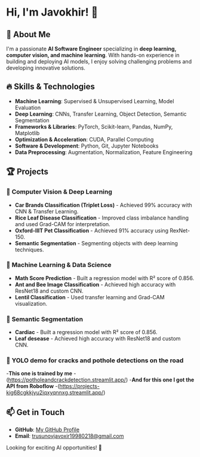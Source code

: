 # Hi, I'm Javokhir! 👋

## 🚀 About Me
I'm a passionate **AI Software Engineer** specializing in **deep learning, computer vision, and machine learning**. With hands-on experience in building and deploying AI models, I enjoy solving challenging problems and developing innovative solutions.

## 🔥 Skills & Technologies
- **Machine Learning**: Supervised & Unsupervised Learning, Model Evaluation
- **Deep Learning**: CNNs, Transfer Learning, Object Detection, Semantic Segmentation
- **Frameworks & Libraries**: PyTorch, Scikit-learn, Pandas, NumPy, Matplotlib
- **Optimization & Acceleration**: CUDA, Parallel Computing
- **Software & Development**: Python, Git, Jupyter Notebooks
- **Data Preprocessing**: Augmentation, Normalization, Feature Engineering

## 🏆 Projects
### 🔹 **Computer Vision & Deep Learning**
- **Car Brands Classification (Triplet Loss)** - Achieved 99% accuracy with CNN & Transfer Learning.
- **Rice Leaf Disease Classification** - Improved class imbalance handling and used Grad-CAM for interpretation.
- **Oxford-IIIT Pet Classification** - Achieved 91% accuracy using RexNet-150.
- **Semantic Segmentation** - Segmenting objects with deep learning techniques.

### 🔹 **Machine Learning & Data Science**
- **Math Score Prediction** - Built a regression model with R² score of 0.856.
- **Ant and Bee Image Classification** - Achieved high accuracy with ResNet18 and custom CNN.
- **Lentil Classification** - Used transfer learning and Grad-CAM visualization.

### 🔹 **Semantic Segmentation**
- **Cardiac** - Built a regression model with R² score of 0.856.
- **Leaf desease** - Achieved high accuracy with ResNet18 and custom CNN.

### 🔹 **YOLO demo for cracks and pothole detections on the road**
-**This one is trained by me** -(https://potholeandcrackdetection.streamlit.app/)
-**And for this one I got the API from Roboflow** -(https://projects-kig68cgkkjyu2iqxyqnnxg.streamlit.app/)
## 📫 Get in Touch
- **GitHub**: [My GitHub Profile](https://github.com/James7799)
- **Email**: trusunovjavoxir19980218@gmail.com

Looking for exciting AI opportunities! 🚀

